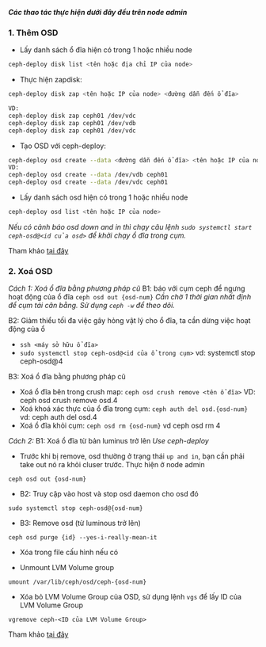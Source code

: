 _**Các thao tác thực hiện dưới đây đều trên node admin**_

### <a name="1" >1. Thêm OSD</a>

 - Lấy danh sách ổ đĩa hiện có trong 1 hoặc nhiều node
 ```sh
 ceph-deploy disk list <tên hoặc địa chỉ IP của node>
 ```

 - Thực hiện zapdisk:
 ```sh
 ceph-deploy disk zap <tên hoặc IP của node> <đường dẫn đến ổ đĩa>
 
 VD:
 ceph-deploy disk zap ceph01 /dev/vdc
 ceph-deploy disk zap ceph01 /dev/vdb
 ceph-deploy disk zap ceph01 /dev/vdc
 ```
 
 - Tạo OSD với ceph-deploy:
 ```sh
 ceph-deploy osd create --data <đường dẫn đến ổ đĩa> <tên hoặc IP của node>
 VD:
 ceph-deploy osd create --data /dev/vdb ceph01
 ceph-deploy osd create --data /dev/vdc ceph01
 ```
 
 - Lấy danh sách osd hiện có trong 1 hoặc nhiều node 
 ```sh
 ceph-deploy osd list <tên hoặc IP của node>
 ```
 
 _Nếu có cảnh báo osd down and in thì chạy câu lệnh `sudo systemctl start ceph-osd@<id của osd>` để khởi chạy ổ đĩa trong cụm._
 
Tham khảo [tại đây](https://github.com/uncelvel/tutorial-ceph/blob/master/docs/setup/ceph-nautilus.md#kh%E1%BB%9Fi-t%E1%BA%A1o-osd)

### <a name="2" >2. Xoá OSD</a>

_Cách 1: Xoá ổ đĩa bằng phương pháp cũ_
B1: báo với cụm ceph để ngưng hoạt động của ổ đĩa
`ceph osd out {osd-num}`
_Cần chờ 1 thời gian nhất định để cụm tái cân bằng. Sử dụng `ceph -w` để theo dõi._

B2: Giảm thiểu tối đa việc gây hỏng vật lý cho ổ đĩa, ta cần dừng việc hoạt động của ổ
 - `ssh <máy sở hữu ổ đĩa>`
 - `sudo systemctl stop ceph-osd@<id của ổ trong cụm>` vd: systemctl stop ceph-osd@4 

B3: Xoá ổ đĩa bằng phương pháp cũ
 - Xoá ổ đĩa bên trong crush map: `ceph osd crush remove <tên ổ đĩa>` VD: ceph osd crush remove osd.4
 - Xoá khoá xác thực của ổ đĩa trong cụm: `ceph auth del osd.{osd-num}` vd: ceph auth del osd.4
 - Xoá ổ đĩa khỏi cụm: `ceph osd rm {osd-num}` vd ceph osd rm 4

_Cách 2:_
B1: Xoá ổ đĩa từ bản luminus trở lên
_Use ceph-deploy_

- Trước khi bị remove, osd thường ở trạng thái `up and in`, bạn cần phải take out nó ra khỏi cluser trước. Thực hiện ở node admin

`ceph osd out {osd-num}`

- B2: Truy cập vào host và stop osd daemon cho osd đó

`sudo systemctl stop ceph-osd@{osd-num}`

- B3: Remove osd (từ luminous trở lên)

`ceph osd purge {id} --yes-i-really-mean-it`

- Xóa trong file cấu hình nếu có

- Unmount LVM Volume group

`umount /var/lib/ceph/osd/ceph-{osd-num}`

- Xóa bỏ LVM Volume Group của OSD, sử dụng lệnh `vgs` để lấy ID của LVM Volume Group

`vgremove ceph-<ID của LVM Volume Group>`


Tham khảo [tại đây](https://docs.ceph.com/en/latest/rados/operations/add-or-rm-osds/#removing-osds-manual)
